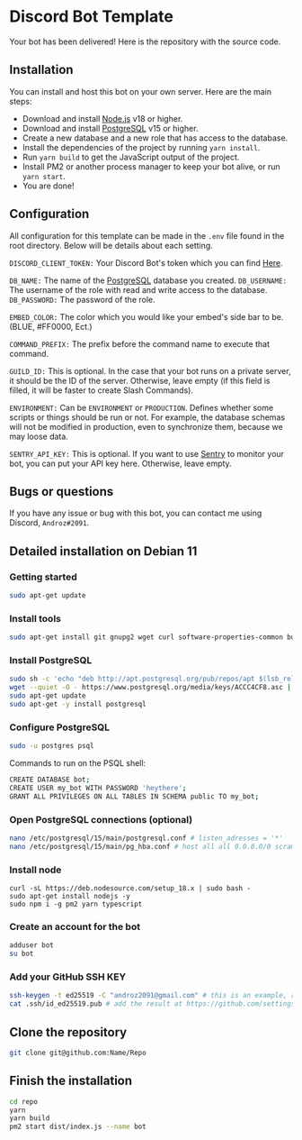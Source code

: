 # Discord Bot Template

Your bot has been delivered! Here is the repository with the source code.

## Installation

You can install and host this bot on your own server. Here are the main steps:

* Download and install [Node.js](https://nodejs.org) v18 or higher.
* Download and install [PostgreSQL](https://www.postgresql.org) v15 or higher.
* Create a new database and a new role that has access to the database.
* Install the dependencies of the project by running `yarn install`.
* Run `yarn build` to get the JavaScript output of the project.
* Install PM2 or another process manager to keep your bot alive, or run `yarn start`.
* You are done!

## Configuration
All configuration for this template can be made in the `.env` file found in the root directory. Below will be details about each setting.

`DISCORD_CLIENT_TOKEN:` Your Discord Bot's token which you can find [Here](https://discord.com/developers/applications).

`DB_NAME:` The name of the [PostgreSQL](https://www.postgresql.org) database you created.
`DB_USERNAME:` The username of the role with read and write access to the database.
`DB_PASSWORD:` The password of the role.

`EMBED_COLOR:` The color which you would like your embed's side bar to be. (BLUE, #FF0000, Ect.)

`COMMAND_PREFIX:` The prefix before the command name to execute that command.

`GUILD_ID:` This is optional. In the case that your bot runs on a private server, it should be the ID of the server. Otherwise, leave empty (if this field is filled, it will be faster to create Slash Commands).

`ENVIRONMENT:` Can be `ENVIRONMENT` or `PRODUCTION`. Defines whether some scripts or things should be run or not. For example, the database schemas will not be modified in production, even to synchronize them, because we may loose data.

`SENTRY_API_KEY:` This is optional. If you want to use [Sentry](https://sentry.io) to monitor your bot, you can put your API key here. Otherwise, leave empty.

## Bugs or questions

If you have any issue or bug with this bot, you can contact me using Discord, `Androz#2091`.

## Detailed installation on Debian 11

### Getting started
```sh
sudo apt-get update
```

### Install tools
```sh
sudo apt-get install git gnupg2 wget curl software-properties-common build-essential ffmpeg -y
```

### Install PostgreSQL
```sh
sudo sh -c 'echo "deb http://apt.postgresql.org/pub/repos/apt $(lsb_release -cs)-pgdg main" > /etc/apt/sources.list.d/pgdg.list'
wget --quiet -O - https://www.postgresql.org/media/keys/ACCC4CF8.asc | sudo apt-key add -
sudo apt-get update
sudo apt-get -y install postgresql
```

### Configure PostgreSQL
```sh
sudo -u postgres psql
```
Commands to run on the PSQL shell:
```sh
CREATE DATABASE bot;
CREATE USER my_bot WITH PASSWORD 'heythere';
GRANT ALL PRIVILEGES ON ALL TABLES IN SCHEMA public TO my_bot;
```

### Open PostgreSQL connections (optional)
```sh
nano /etc/postgresql/15/main/postgresql.conf # listen_adresses = '*'
nano /etc/postgresql/15/main/pg_hba.conf # host all all 0.0.0.0/0 scram-sha-256
```

### Install node
```
curl -sL https://deb.nodesource.com/setup_18.x | sudo bash -
sudo apt-get install nodejs -y
sudo npm i -g pm2 yarn typescript
```

### Create an account for the bot
```sh
adduser bot
su bot
```

### Add your GitHub SSH KEY
```sh
ssh-keygen -t ed25519 -C "androz2091@gmail.com" # this is an example, replace with your email
cat .ssh/id_ed25519.pub # add the result at https://github.com/settings/keys
```

## Clone the repository
```sh
git clone git@github.com:Name/Repo
```

## Finish the installation
```sh
cd repo
yarn
yarn build
pm2 start dist/index.js --name bot
```
